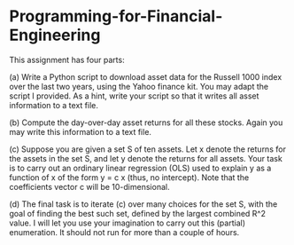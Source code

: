 # Programming-for-Financial-Engineering

This assignment has four parts:

(a) Write a Python script to download asset data for the Russell 1000 index over the last two years, using the Yahoo finance kit. You may adapt the script I provided. As a hint, write your script so that it writes all asset information to a text file. 

(b)  Compute the day-over-day asset returns for all these stocks. Again you may write this information to a text file.

(c)  Suppose you are given a set S of ten assets. Let x denote the returns for the assets in the set S, and let y denote the returns for all assets. 
Your task is to carry out an ordinary linear regression (OLS) used to explain y as a function of x of the form y = c x (thus, no intercept). Note that the coefficients vector c will be 10-dimensional.

(d)  The final task is to iterate (c) over many choices for the set S, with the goal of finding the best such set, defined by the largest combined R^2 value. I will let you use your imagination to carry out this (partial) enumeration. It should not run for more than a couple of hours. 
